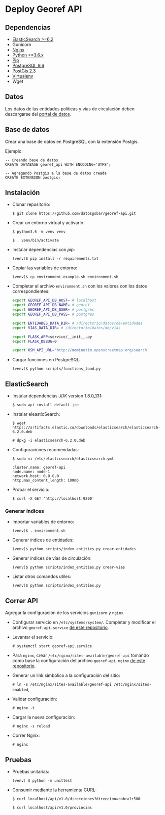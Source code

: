 # Deploy Georef API

## Dependencias

- [ElasticSearch >=6.2](https://www.elastic.co/guide/en/elasticsearch/reference/current/_installation.html)
- Gunicorn
- [Nginx](https://nginx.org/)
- [Python >=3.6.x](https://www.python.org/downloads/)
- [Pip](https://pip.pypa.io/en/stable/installing/)
- [PostgreSQL 9.6](https://www.postgresql.org/download/)
- [PostGis 2.3](http://postgis.net/install/)
- [Virtualenv](https://packaging.python.org/guides/installing-using-pip-and-virtualenv/)
- Wget

## Datos

Los datos de las entidades políticas y vías de circulación deben descargarse del [portal de datos](http://datos.gob.ar/).  

## Base de datos

Crear una base de datos en PostgreSQL con la extensión Postgis.

Ejemplo:

```plsql
-- Creando base de datos
CREATE DATABASE georef_api WITH ENCODING='UTF8';

-- Agregando Postgis a la base de datos creada
CREATE EXTENSION postgis;
```

## Instalación

- Clonar repositorio:

    `$ git clone https://github.com/datosgobar/georef-api.git`
    
- Crear un entorno virtual y activarlo:

    `$ python3.6 -m venv venv`
    
    `$ . venv/bin/activate`

- Instalar dependencias con _pip_:
    
    `(venv)$ pip install -r requirements.txt`
    
- Copiar las variables de entorno:

    `(venv)$ cp environment.example.sh environment.sh`
    
- Completar el archivo `environment.sh` con los valores con los datos correspondientes:

    ```bash
    export GEOREF_API_DB_HOST= # localhost
    export GEOREF_API_DB_NAME= # georef 
    export GEOREF_API_DB_USER= # postgres
    export GEOREF_API_DB_PASS= # postgres   
 
    export ENTIDADES_DATA_DIR= # /directorio/datos/de/entidades
    export VIAS_DATA_DIR= # /directorio/datos/de/vias
 
    export FLASK_APP=service/__init__.py
    export FLASK_DEBUG=0

    export OSM_API_URL='http://nominatim.openstreetmap.org/search'
    ```
    
- Cargar funciones en PostgreSQL:

    `(venv)$ python scripts/functions_load.py`
 
## ElasticSearch

- Instalar dependencias _JDK_ version 1.8.0_131:

    `$ sudo apt install default-jre`
  
- Instalar eleasticSearch:

    `$ wget https://artifacts.elastic.co/downloads/elasticsearch/elasticsearch-6.2.0.deb`

    `# dpkg -i elasticsearch-6.2.0.deb`

- Configuraciones recomendadas:

    `$ sudo vi /etc/elasticsearch/elasticsearch.yml`

    ```
    cluster.name: georef-api
    node.name: node-1
    network.host: 0.0.0.0
    http.max_content_length: 100mb
    ```
    
- Probar el servicio:

    `$ curl -X GET 'http://localhost:9200'`

### Generar índices

- Importar variables de entorno:
    
    `(venv)$ . environment.sh`
    
- Generar índices de entidades:

    `(venv)$ python scripts/index_entities.py crear-entidades`
    
- Generar índices de vías de circulación:

    `(venv)$ python scripts/index_entities.py crear-vias`

- Listar otros comandos utiles:

    `(venv)$ python scripts/index_entities.py`

## Correr API  

Agregar la configuración de los servicios `gunicorn` y `nginx`.

- Configurar servicio en `/etc/systemd/system/`. Completar y modificar el archivo `georef-api.service` [de este repositorio](config/georef-api.service).

- Levantar el servicio:

    `# systemctl start georef-api.service`

- Para `nginx`, crear `/etc/nginx/sites-available/georef-api` tomando como base la configuración del archivo `georef-api.nginx` [de este repositorio](config/georef-api.nginx).

- Generar un link simbólico a la configuración del sitio:

    `# ln -s /etc/nginx/sites-available/georef-api /etc/nginx/sites-enabled`,

- Validar configuración:

    `# nginx -t`

- Cargar la nueva configuración:

    `# nginx -s reload`

- Correr Nginx:

    `# nginx`

## Pruebas

- Pruebas unitarias:

  `(venv) $ python -m unittest`
  
- Consumir mediante la herramienta CURL:

  `$ curl localhost/api/v1.0/direcciones?direccion=cabral+500`
  
  `$ curl localhost/api/v1.0/provincias`

